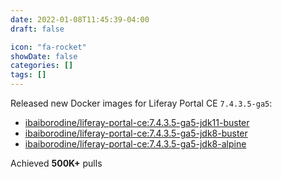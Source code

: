 ```yaml
---
date: 2022-01-08T11:45:39-04:00
draft: false

icon: "fa-rocket"
showDate: false
categories: []
tags: []
---
```


Released new Docker images for Liferay Portal CE `7.4.3.5-ga5`:
- [ibaiborodine/liferay-portal-ce:7.4.3.5-ga5-jdk11-buster](https://hub.docker.com/layers/ibaiborodine/liferay-portal-ce/7.4.3.5-ga5-jdk11-buster/images/sha256-02387a5d17179a587d204d0c762704b62bbf834960397da8acd2a9d4bca34dca?context=repo)
- [ibaiborodine/liferay-portal-ce:7.4.3.5-ga5-jdk8-buster](https://hub.docker.com/layers/185936439/ibaiborodine/liferay-portal-ce/7.4.3.5-ga5-jdk8-buster/images/sha256-77e7a1e95c8e96b444d9073653b22afea2102cc3a41f3c0b9eedc4a908424af1?context=repo)
- [ibaiborodine/liferay-portal-ce:7.4.3.5-ga5-jdk8-alpine](https://hub.docker.com/layers/185936112/ibaiborodine/liferay-portal-ce/7.4.3.5-ga5-jdk8-alpine/images/sha256-e62adec3972ee541564f2161581d2cd1898da4673310446a61e542412f7c62aa?context=repo)

Achieved **500K+** pulls

